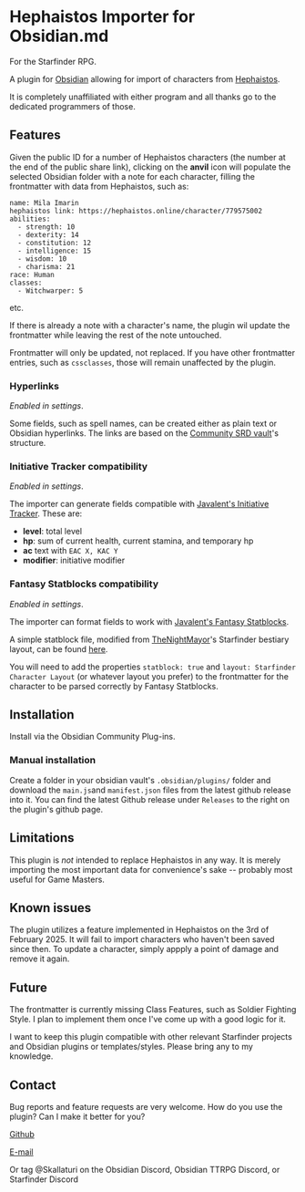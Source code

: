 # Hephaistos Importer for Obsidian.md

For the Starfinder RPG.

A plugin for [Obsidian](https://obsidian.md) allowing for import of characters from [Hephaistos](https://hephaistos.online).

It is completely unaffiliated with either program and all thanks go to the dedicated programmers of those.

## Features

Given the public ID for a number of Hephaistos characters (the number at the end of the public share link), clicking on the **anvil** icon will populate the selected Obsidian folder with a note for each character, filling the frontmatter with data from Hephaistos, such as:

```
name: Mila Imarin
hephaistos link: https://hephaistos.online/character/779575002
abilities:
  - strength: 10
  - dexterity: 14
  - constitution: 12
  - intelligence: 15
  - wisdom: 10
  - charisma: 21
race: Human
classes:
  - Witchwarper: 5
```

etc.

If there is already a note with a character's name, the plugin wil update the frontmatter while leaving the rest of the note untouched.

Frontmatter will only be updated, not replaced. If you have other frontmatter entries, such as `cssclasses`, those will remain unaffected by the plugin.

### Hyperlinks

_Enabled in settings_.

Some fields, such as spell names, can be created either as plain text or Obsidian hyperlinks.
The links are based on the [Community SRD vault](https://github.com/Obsidian-TTRPG-Community/Starfinder-SRD-Markdown)'s structure.

### Initiative Tracker compatibility

_Enabled in settings_.

The importer can generate fields compatible with [Javalent's Initiative Tracker](https://github.com/javalent/initiative-tracker).
These are:

-   **level**: total level
-   **hp**: sum of current health, current stamina, and temporary hp
-   **ac** text with `EAC X, KAC Y`
-   **modifier**: initiative modifier

### Fantasy Statblocks compatibility

_Enabled in settings_.

The importer can format fields to work with [Javalent's Fantasy Statblocks](https://github.com/javalent/fantasy-statblocks).

A simple statblock file, modified from [TheNightMayor](https://github.com/TheNightMayor)'s Starfinder bestiary layout, can be found [here](assets/starfinder-character-layout.json).

You will need to add the properties `statblock: true` and `layout: Starfinder Character Layout` (or whatever layout you prefer) to the frontmatter for the character to be parsed correctly by Fantasy Statblocks.

## Installation

Install via the Obsidian Community Plug-ins.

### Manual installation

Create a folder in your obsidian vault's `.obsidian/plugins/` folder and download the `main.js`and `manifest.json` files from the latest github release into it. You can find the latest Github release under `Releases` to the right on the plugin's github page.

## Limitations

This plugin is _not_ intended to replace Hephaistos in any way. It is merely importing the most important data for convenience's sake -- probably most useful for Game Masters.

## Known issues

The plugin utilizes a feature implemented in Hephaistos on the 3rd of February 2025. It will fail to import characters who haven't been saved since then. To update a character, simply appply a point of damage and remove it again.

## Future

The frontmatter is currently missing Class Features, such as Soldier Fighting Style. I plan to implement them once I've come up with a good logic for it.

I want to keep this plugin compatible with other relevant Starfinder projects and Obsidian plugins or templates/styles. Please bring any to my knowledge.

## Contact

Bug reports and feature requests are very welcome. How do you use the plugin? Can I make it better for you?

[Github](https://github.com/Skallaturi/hephaistos-importer)

[E-mail](mailto:tore@saederup.net)

Or tag @Skallaturi on the Obsidian Discord, Obsidian TTRPG Discord, or Starfinder Discord
